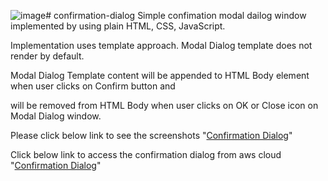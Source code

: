 ![image](https://github.com/sreetui/confirmation-dialog/assets/165521605/9a3ef14c-d995-4a4a-9f89-bbcfa89efa04)# confirmation-dialog
Simple confimation modal dailog window implemented by using plain HTML, CSS, JavaScript.

Implementation uses template approach. Modal Dialog template does not render by default. 

Modal Dialog Template content will be appended to HTML Body element when user clicks on Confirm button and

will be removed from HTML Body when user clicks on OK or Close icon on Modal Dialog window. 

Please click below link to see the screenshots
"[Confirmation Dialog](https://github.com/sreetui/confirmation-dialog/blob/main/Screenshots.pdf)"

Click below link to access the confirmation dialog from aws cloud
"[Confirmation Dialog](http://sreetui-confirmation-dialog.s3-website-us-east-1.amazonaws.com)"


